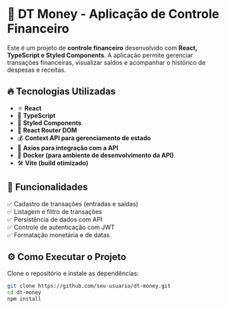 # 🚀 DT Money - Aplicação de Controle Financeiro

Este é um projeto de **controle financeiro** desenvolvido com **React, TypeScript e Styled Components**. A aplicação permite gerenciar transações financeiras, visualizar saldos e acompanhar o histórico de despesas e receitas.

## 🔥 Tecnologias Utilizadas

- ⚛ **React**
- 📝 **TypeScript**
- 💅 **Styled Components**
- 🔗 **React Router DOM**
- 💰 **Context API para gerenciamento de estado**
- 📡 **Axios para integração com a API**
- 🐳 **Docker (para ambiente de desenvolvimento da API)**
- 🛠 **Vite (build otimizado)**

## 🎯 Funcionalidades

✅ Cadastro de transações (entradas e saídas)  
✅ Listagem e filtro de transações  
✅ Persistência de dados com API  
✅ Controle de autenticação com JWT  
✅ Formatação monetária e de datas  

## ⚙️ Como Executar o Projeto

Clone o repositório e instale as dependências:

```sh
git clone https://github.com/seu-usuario/dt-money.git
cd dt-money
npm install
